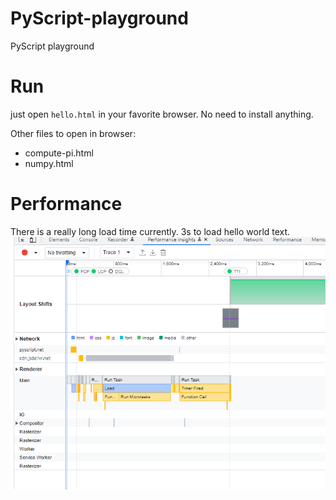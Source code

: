 # PyScript-playground
PyScript playground

# Run
just open `hello.html` in your favorite browser. No need to install anything.  
  
Other files to open in browser:  
* compute-pi.html  
* numpy.html  

# Performance
There is a really long load time currently. 3s to load hello world text.  
![Performance of hello world](./healloLoadTime.png)  
